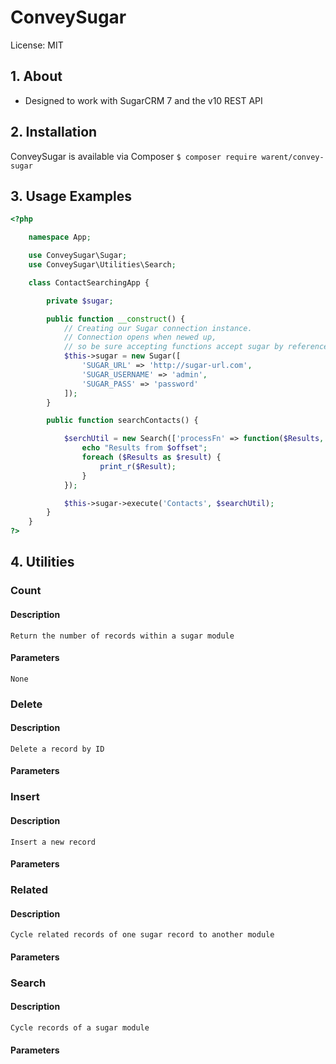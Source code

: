 # ConveySugar
License: MIT

## 1. About
* Designed to work with SugarCRM 7 and the v10 REST API

## 2. Installation
ConveySugar is available via Composer
`$ composer require warent/convey-sugar`

## 3. Usage Examples
```php
<?php

	namespace App;

	use ConveySugar\Sugar;
	use ConveySugar\Utilities\Search;

	class ContactSearchingApp {

		private $sugar;

		public function __construct() {
			// Creating our Sugar connection instance.
			// Connection opens when newed up,
			// so be sure accepting functions accept sugar by reference.
			$this->sugar = new Sugar([
				'SUGAR_URL' => 'http://sugar-url.com',
				'SUGAR_USERNAME' => 'admin',
				'SUGAR_PASS' => 'password'
			]);
		}

		public function searchContacts() {

			$serchUtil = new Search(['processFn' => function($Results, $offset) {
				echo "Results from $offset";
				foreach ($Results as $result) {
					print_r($Result);
				}
			});

			$this->sugar->execute('Contacts', $searchUtil);
		}
	}
?>
```

## 4. Utilities
### Count
#### Description
	Return the number of records within a sugar module
#### Parameters
	None

### Delete
#### Description
	Delete a record by ID
#### Parameters


### Insert
#### Description
	Insert a new record
#### Parameters


### Related
#### Description
	Cycle related records of one sugar record to another module
#### Parameters


### Search
#### Description
	Cycle records of a sugar module
#### Parameters
